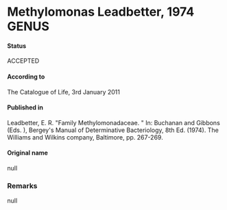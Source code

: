 # Methylomonas Leadbetter, 1974 GENUS

#### Status
ACCEPTED

#### According to
The Catalogue of Life, 3rd January 2011

#### Published in
Leadbetter, E. R. "Family Methylomonadaceae. " In: Buchanan and Gibbons (Eds. ), Bergey's Manual of Determinative Bacteriology, 8th Ed. (1974). The Williams and Wilkins company, Baltimore, pp. 267-269.

#### Original name
null

### Remarks
null